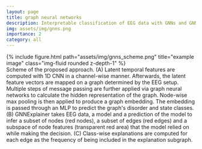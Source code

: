 ```yaml
---
layout: page
title: graph neural networks
description: Interpretable classification of EEG data with GNNs and GNNExplainer.
img: assets/img/gnns.png
importance: 2
category: all
---
```


<div class="row">
    <div class="col-sm mt-3 mt-md-0">
        {% include figure.html path="assets/img/gnns_scheme.png" title="example image" class="img-fluid rounded z-depth-1" %}
    </div>
</div>
<div class="caption">
    Scheme of the proposed approach. (A) Latent temporal features are computed with 1D CNN in a channel-wise manner. Afterwards, the latent feature vectors are mapped on a graph determined by the EEG setup. Multiple steps of message passing are further applied via graph neural networks to calculate the hidden representation of the graph. Node-wise max pooling is then applied to produce a graph embedding. The embedding is passed through an MLP to predict the graph's disorder and state classes. (B) GNNExplainer takes EEG data, a model and a prediction of the model to infer a subset of nodes (red nodes), a subset of edges (red edges) and a subspace of node features (transparent red area) that the model relied on while making the decision. (C) Class-wise explanations are computed for each edge as the frequency of being included in the explanation subgraph.
</div>
